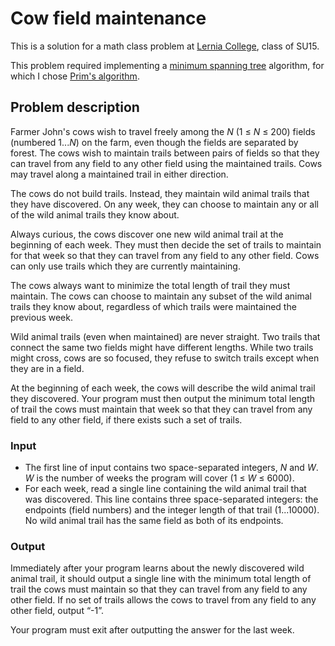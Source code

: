 # Cow field maintenance

This is a solution for a math class problem at [Lernia College](https://www.lernia.se/), class of SU15.

This problem required implementing a [minimum spanning tree][msp] algorithm, for which I chose [Prim's algorithm][prim].

[msp]:https://en.wikipedia.org/wiki/Minimum_spanning_tree
[prim]:https://en.wikipedia.org/wiki/Prim%27s_algorithm

## Problem description

Farmer John's cows wish to travel freely among the _N_ (1 ≤ _N_ ≤ 200) fields (numbered 1..._N_) on the farm, even though the fields are separated by forest. The cows wish to maintain trails between pairs of fields so that they can travel from any field to any other field using the maintained trails. Cows may travel along a maintained trail in either direction.

The cows do not build trails. Instead, they maintain wild animal trails that they have discovered. On any week, they can choose to maintain any or all of the wild animal trails they know about.

Always curious, the cows discover one new wild animal trail at the beginning of each week. They must then decide the set of trails to maintain for that week so that they can travel from any field to any other field. Cows can only use trails which they are currently maintaining.

The cows always want to minimize the total length of trail they must maintain. The cows can choose to maintain any subset of the wild animal trails they know about, regardless of which trails were maintained the previous week.

Wild animal trails (even when maintained) are never straight. Two trails that connect the same two fields might have different lengths. While two trails might cross, cows are so focused, they refuse to switch trails except when they are in a field.

At the beginning of each week, the cows will describe the wild animal trail they discovered. Your program must then output the minimum total length of trail the cows must maintain that week so that they can travel from any field to any other field, if there exists such a set of trails.

### Input
-   The first line of input contains two space-separated integers, _N_ and _W_. _W_ is the number of weeks the program will cover (1 ≤ _W_ ≤ 6000).
-   For each week, read a single line containing the wild animal trail that was discovered. This line contains three space-separated integers: the endpoints (field numbers) and the integer length of that trail (1...10000). No wild animal trail has the same field as both of its endpoints.

### Output
Immediately after your program learns about the newly discovered wild animal trail, it should output a single line with the minimum total length of trail the cows must maintain so that they can travel from any field to any other field. If no set of trails allows the cows to travel from any field to any other field, output “-1”.

Your program must exit after outputting the answer for the last week.
